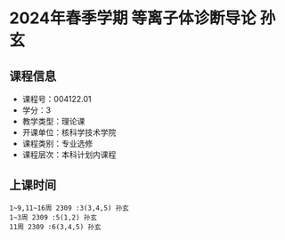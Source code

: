 # 2024年春季学期 等离子体诊断导论 孙玄






## 课程信息

- 课程号：004122.01
- 学分：3
- 教学类型：理论课
- 开课单位：核科学技术学院
- 课程类别：专业选修
- 课程层次：本科计划内课程

## 上课时间

```
1~9,11~16周 2309 :3(3,4,5) 孙玄
1~3周 2309 :5(1,2) 孙玄
11周 2309 :6(3,4,5) 孙玄
```

